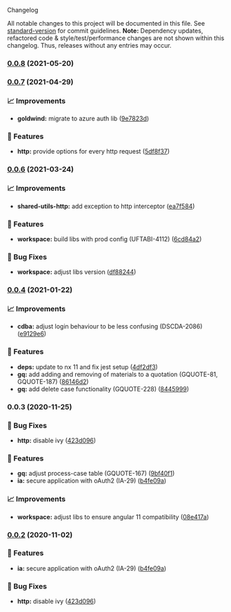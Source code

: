  Changelog

All notable changes to this project will be documented in this file. See [standard-version](https://github.com/conventional-changelog/standard-version) for commit guidelines.
**Note:** Dependency updates, refactored code & style/test/performance changes are not shown within this changelog. Thus, releases without any entries may occur.

### [0.0.8](///compare/http-v0.0.8...http-v0.0.7) (2021-05-20)

### [0.0.7](///compare/http-v0.0.7...http-v0.0.6) (2021-04-29)


### 📈 Improvements

* **goldwind:** migrate to azure auth lib ([9e7823d](///commit/9e7823d74a427d01bad5fab1944a97fda893ba31))


### 🎸 Features

* **http:** provide options for every http request ([5df8f37](///commit/5df8f3774edab04561224f75b4d5952bb39a7024))

### [0.0.6](///compare/http-v0.0.6...http-v0.0.4) (2021-03-24)


### 📈 Improvements

* **shared-utils-http:** add exception to http interceptor ([ea7f584](///commit/ea7f5848b0bd3dec9d8bb52cea66deb802067620))


### 🎸 Features

* **workspace:** build libs with prod config (UFTABI-4112) ([6cd84a2](///commit/6cd84a2b3f3b5fe695d93c28e6cf5eb69bf6c205))


### 🐛 Bug Fixes

* **workspace:** adjust libs version ([df88244](///commit/df88244a1a49ef9d4eef59a2e6b2e5cd5e2de976))

### [0.0.4](///compare/http-v0.0.4...http-v0.0.3) (2021-01-22)


### 📈 Improvements

* **cdba:** adjust login behaviour to be less confusing (DSCDA-2086) ([e9129e6](///commit/e9129e6fada5fb76989dc5620e833d93e7c5a559))


### 🎸 Features

* **deps:** update to nx 11 and fix jest setup ([4df2df3](///commit/4df2df38f8a3fa29abae9b9f736e7d237344541b))
* **gq:** add adding and removing of materials to a quotation (GQUOTE-81, GQUOTE-187) ([86146d2](///commit/86146d2de7ebce9c17a02ff6c6cdc46bec417992))
* **gq:** add delete case functionality (GQUOTE-228) ([8445999](///commit/84459996fc3523e518d48d652f9b8c1b5c9750bf))

### 0.0.3 (2020-11-25)


### 🐛 Bug Fixes

* **http:** disable ivy ([423d096](///commit/423d096a1bbbe85f655f9c1670122cf0644c2bf0))


### 🎸 Features

* **gq:** adjust process-case table (GQUOTE-167) ([9bf40f1](///commit/9bf40f1bd80e7ca4dcab63e6256f9bdffe5bd361))
* **ia:** secure application with oAuth2 (IA-29) ([b4fe09a](///commit/b4fe09a6446bd2897e90389dba258558162a3bd8))


### 📈 Improvements

* **workspace:** adjust libs to ensure angular 11 compatibility ([08e417a](///commit/08e417a2e3a8c2404681863ff6466216e9ba80c6))

### [0.0.2](///compare/v1.9.0...v0.0.2) (2020-11-02)


### 🎸 Features

* **ia:** secure application with oAuth2 (IA-29) ([b4fe09a](///commit/b4fe09a6446bd2897e90389dba258558162a3bd8))


### 🐛 Bug Fixes

* **http:** disable ivy ([423d096](///commit/423d096a1bbbe85f655f9c1670122cf0644c2bf0))
